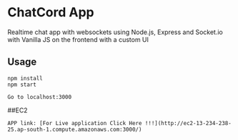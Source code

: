 # ChatCord App
Realtime chat app with websockets using Node.js, Express and Socket.io with Vanilla JS on the frontend with a custom UI

## Usage
```
npm install
npm start

Go to localhost:3000
```

##EC2
```
APP link: [For Live application Click Here !!!](http://ec2-13-234-238-25.ap-south-1.compute.amazonaws.com:3000/)
```
